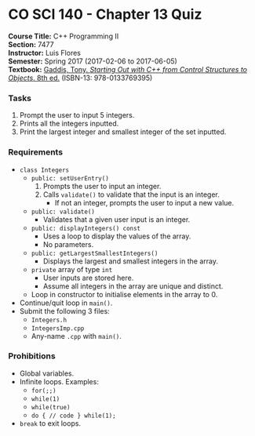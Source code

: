 # CO SCI 140 - Chapter 13 Quiz
**Course Title:** C++ Programming II<br/>
**Section:** 7477<br/>
**Instructor:** Luis Flores<br/>
**Semester:** Spring 2017 (2017-02-06 to 2017-06-05)<br/>
**Textbook:** [Gaddis, Tony. _Starting Out with C++ from Control Structures to Objects_. 8th ed.](https://www.pearsonhighered.com/program/Gaddis-Starting-Out-with-C-from-Control-Structures-to-Objects-plus-My-Programming-Lab-with-Pearson-e-Text-Access-Card-Package-8th-Edition/PGM112149.html) (ISBN-13: 978-0133769395)

### Tasks
1. Prompt the user to input 5 integers.
2. Prints all the integers inputted.
2. Print the largest integer and smallest integer of the set inputted.

### Requirements
* `class Integers`
    * `public: setUserEntry()`
        1. Prompts the user to input an integer.
        2. Calls `validate()` to validate that the input is an integer.
            * If not an integer, prompts the user to input a new value.
    * `public: validate()`
        * Validates that a given user input is an integer.
    * `public: displayIntegers() const`
        * Uses a loop to display the values of the array.
        * No parameters.
    * `public: getLargestSmallestIntegers()`
        * Displays the largest and smallest integers in the array.
    * `private` array of type `int`
        * User inputs are stored here.
        * Assume all integers in the array are unique and distinct.
    * Loop in constructor to initialise elements in the array to 0.
* Continue/quit loop in `main()`.
* Submit the following 3 files:
    * `Integers.h`
    * `IntegersImp.cpp`
    * Any-name `.cpp` with `main()`.

### Prohibitions
* Global variables.
* Infinite loops. Examples:
    * `for(;;)`
    * `while(1)`
    * `while(true)`
    * `do { // code } while(1);`
* `break` to exit loops.
